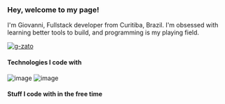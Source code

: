 ### Hey, welcome to my page!
I'm Giovanni, Fullstack developer from  Curitiba, Brazil. I'm obsessed with learning better tools to build, and programming is my playing field.

[![g-zato](https://github-readme-stats.vercel.app/api/top-langs/?username=g-zato&hide=jupyter%20notebook,r&layout=compact&theme=default)](https://github.com/anuraghazra/github-readme-stats)

#### Technologies I code with
![image](https://img.shields.io/badge/C%23-239120?style=for-the-badge&logo=c-sharp&logoColor=white) ![image](https://img.shields.io/badge/C%23-239120?style=for-the-badge&logo=c-sharp&logoColor=white)

#### Stuff I code with in the free time
